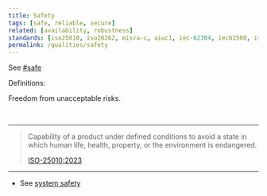 ```yaml
---
title: Safety
tags: [safe, reliable, secure]
related: [availability, robustness]
standards: [iso25010, iso26262, misra-c, aiuc1, iec-62304, iec61508, isoiec22989, do178c]
permalink: /qualities/safety
---
```


See [#safe](/tag-safe)

Definitions:

<div class="arc42-help" markdown="1">

Freedom from unacceptable risks.

</div><br>

<hr class="with-no-margin"/>

> Capability of a product under defined conditions to avoid a state in which human life, health, property, or the environment is endangered.
>
> [ISO-25010:2023](/references/#iso-25010-2023)

<hr class="with-no-margin"/>

- See [system safety](https://en.wikipedia.org/wiki/Software_system_safety)
